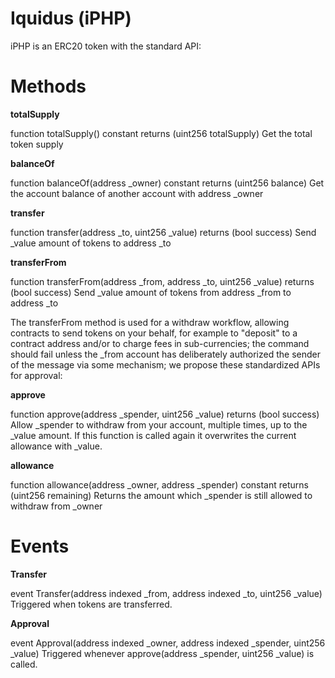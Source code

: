 # Iquidus (iPHP)

iPHP is an ERC20 token with the standard API:

<h1><b>Methods</b></h1>

<b>totalSupply</b>

function totalSupply() constant returns (uint256 totalSupply)
Get the total token supply

<b>balanceOf</b>

function balanceOf(address _owner) constant returns (uint256 balance)
Get the account balance of another account with address _owner

<b>transfer</b>

function transfer(address _to, uint256 _value) returns (bool success)
Send _value amount of tokens to address _to

<b>transferFrom</b>

function transferFrom(address _from, address _to, uint256 _value) returns (bool success)
Send _value amount of tokens from address _from to address _to

The transferFrom method is used for a withdraw workflow, allowing contracts to send tokens on your behalf, for example to "deposit" to a contract address and/or to charge fees in sub-currencies; the command should fail unless the _from account has deliberately authorized the sender of the message via some mechanism; we propose these standardized APIs for approval:

<b>approve</b>

function approve(address _spender, uint256 _value) returns (bool success)
Allow _spender to withdraw from your account, multiple times, up to the _value amount. If this function is called again it overwrites the current allowance with _value.

<b>allowance</b>

function allowance(address _owner, address _spender) constant returns (uint256 remaining)
Returns the amount which _spender is still allowed to withdraw from _owner

<h1><b>Events</b></h1>

<b>Transfer</b>

event Transfer(address indexed _from, address indexed _to, uint256 _value)
Triggered when tokens are transferred.

<b>Approval</b>

event Approval(address indexed _owner, address indexed _spender, uint256 _value)
Triggered whenever approve(address _spender, uint256 _value) is called.

